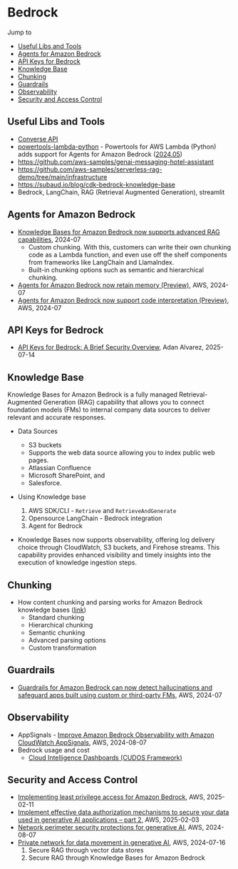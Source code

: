 # Bedrock

Jump to
- [Useful Libs and Tools](#useful-libs-and-tools)
- [Agents for Amazon Bedrock](#agents-for-amazon-bedrock)
- [API Keys for Bedrock](#api-keys-for-bedrock)
- [Knowledge Base](#knowledge-base)
- [Chunking](#chunking)
- [Guardrails](#guardrails)
- [Observability](#observability)
- [Security and Access Control](#security-and-access-control)

## Useful Libs and Tools

- [Converse API](https://aws.amazon.com/about-aws/whats-new/2024/05/amazon-bedrock-new-converse-api/)
- [powertools-lambda-python](https://github.com/aws-powertools/powertools-lambda-python) - Powertools for AWS Lambda (Python) adds support for Agents for Amazon Bedrock ([2024.05](https://aws.amazon.com/about-aws/whats-new/2024/05/powertools-aws-lambda-python-support-agents-bedrock/))
- https://github.com/aws-samples/genai-messaging-hotel-assistant
- https://github.com/aws-samples/serverless-rag-demo/tree/main/infrastructure
- https://subaud.io/blog/cdk-bedrock-knowledge-base
- Bedrock, LangChain, RAG (Retrieval Augmented Generation), streamlit

## Agents for Amazon Bedrock

- [Knowledge Bases for Amazon Bedrock now supports advanced RAG capabilities](https://aws.amazon.com/about-aws/whats-new/2024/07/knowledge-bases-amazon-bedrock-advanced-rag-capabilities/), 2024-07
    - Custom chunking. With this, customers can write their own chunking code as a Lambda function, and even use off the shelf components from frameworks like LangChain and LlamaIndex.
    - Built-in chunking options such as semantic and hierarchical chunking.
- [Agents for Amazon Bedrock now retain memory (Preview)](https://aws.amazon.com/about-aws/whats-new/2024/07/agents-amazon-bedrock-retain-memory-preview/), AWS, 2024-07
- [Agents for Amazon Bedrock now support code interpretation (Preview)](https://aws.amazon.com/about-aws/whats-new/2024/07/agents-amazon-bedrock-code-interpretation-preview/), AWS, 2024-07

## API Keys for Bedrock

- [API Keys for Bedrock: A Brief Security Overview](https://medium.com/@adan.alvarez/api-keys-for-bedrock-a-brief-security-overview-2133ed9a2b3f), Adan Alvarez, 2025-07-14


## Knowledge Base

Knowledge Bases for Amazon Bedrock is a fully managed Retrieval-Augmented Generation (RAG) capability that allows you to connect foundation models (FMs) to internal company data sources to deliver relevant and accurate responses.

- Data Sources
    - S3 buckets
    - Supports the web data source allowing you to index public web pages.
    - Atlassian Confluence
    - Microsoft SharePoint, and
    - Salesforce.

- Using Knowledge base
    1. AWS SDK/CLI - `Retrieve` and `RetrieveAndGenerate`
    2. Opensource LangChain - Bedrock integration
    3. Agent for Bedrock

- Knowledge Bases now supports observability, offering log delivery choice through CloudWatch, S3 buckets, and Firehose streams. This capability provides enhanced visibility and timely insights into the execution of knowledge ingestion steps.

## Chunking

- How content chunking and parsing works for Amazon Bedrock knowledge bases ([link](https://docs.aws.amazon.com/bedrock/latest/userguide/kb-chunking-parsing.html))
    - Standard chunking
    - Hierarchical chunking
    - Semantic chunking
    - Advanced parsing options
    - Custom transformation

## Guardrails

- [Guardrails for Amazon Bedrock can now detect hallucinations and safeguard apps built using custom or third-party FMs](https://aws.amazon.com/blogs/aws/guardrails-for-amazon-bedrock-can-now-detect-hallucinations-and-safeguard-apps-built-using-custom-or-third-party-fms/), AWS, 2024-07

## Observability

- AppSignals - [Improve Amazon Bedrock Observability with Amazon CloudWatch AppSignals](https://aws.amazon.com/blogs/mt/improve-amazon-bedrock-observability-with-amazon-cloudwatch-appsignals/), AWS, 2024-08-07
- Bedrock usage and cost
    - [Cloud Intelligence Dashboards (CUDOS Framework)](https://github.com/aws-samples/aws-cudos-framework-deployment?tab=readme-ov-file)

## Security and Access Control

- [Implementing least privilege access for Amazon Bedrock](https://aws.amazon.com/blogs/security/implementing-least-privilege-access-for-amazon-bedrock/), AWS, 2025-02-11
- [Implement effective data authorization mechanisms to secure your data used in generative AI applications – part 2](https://aws.amazon.com/blogs/security/implement-effective-data-authorization-mechanisms-to-secure-your-data-used-in-generative-ai-applications-part-2/), AWS, 2025-02-03
- [Network perimeter security protections for generative AI](https://aws.amazon.com/blogs/security/network-perimeter-security-protections-for-generative-ai/), AWS, 2024-08-07
- [Private network for data movement in generative AI](https://aws.amazon.com/blogs/networking-and-content-delivery/private-network-for-data-movement-in-generative-ai/), AWS, 2024-07-16
    1. Secure RAG through vector data stores
    2. Secure RAG through Knowledge Bases for Amazon Bedrock
